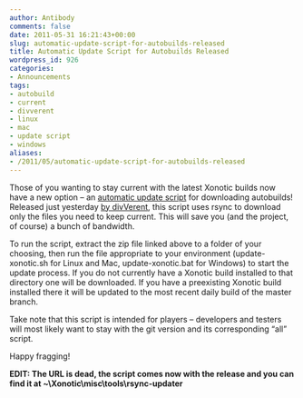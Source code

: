 ```yaml
---
author: Antibody
comments: false
date: 2011-05-31 16:21:43+00:00
slug: automatic-update-script-for-autobuilds-released
title: Automatic Update Script for Autobuilds Released
wordpress_id: 926
categories:
- Announcements
tags:
- autobuild
- current
- divverent
- linux
- mac
- update script
- windows
aliases:
- /2011/05/automatic-update-script-for-autobuilds-released
---
```


Those of you wanting to stay current with the latest Xonotic builds now have a new option – an [automatic update script](http://rm.rm.rm-f.org/~xonotic/xonotic-autobuild-downloader.zip) for downloading autobuilds! Released just yesterday [by divVerent](http://forums.xonotic.org/showthread.php?tid=1863&pid=25681#pid25681), this script uses rsync to download only the files you need to keep current. This will save you (and the project, of course) a bunch of bandwidth.

To run the script, extract the zip file linked above to a folder of your choosing, then run the file appropriate to your environment (update-xonotic.sh for Linux and Mac, update-xonotic.bat for Windows) to start the update process. If you do not currently have a Xonotic build installed to that directory one will be downloaded. If you have a preexisting Xonotic build installed there it will be updated to the most recent daily build of the master branch.

Take note that this script is intended for players – developers and testers will most likely want to stay with the git version and its corresponding “all” script.

Happy fragging!

**EDIT: The URL is dead, the script comes now with the release and you can find it at ~\Xonotic\misc\tools\rsync-updater**
